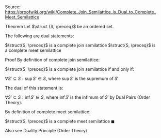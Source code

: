 # 

Source: https://proofwiki.org/wiki/Complete_Join_Semilattice_is_Dual_to_Complete_Meet_Semilattice

Theorem
Let $\struct {S, \preceq}$ be an ordered set.

The following are dual statements:

$\struct{S, \preceq}$ is a complete join semilattice
$\struct{S, \preceq}$ is a complete meet semilattice


Proof
By definition of complete join semilattice:

$\struct{S, \preceq}$ is a complete join semilattice
if and only if:

$\forall S' \subseteq S : \sup S' \in S$, where $\sup S'$ is the  supremum  of $S'$

The dual of this statement is:

$\forall S' \subseteq S : \inf S' \in S$, where $\inf S'$ is the  infimum  of $S'$ by Dual Pairs (Order Theory).

By definition of complete meet semilattice:

$\struct{S, \preceq}$ is a complete meet semilattice
$\blacksquare$


Also see
Duality Principle (Order Theory)




